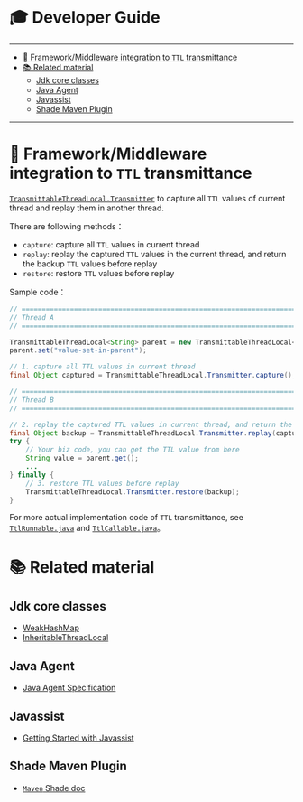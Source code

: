 # 🎓 Developer Guide

---------------------------

<!-- START doctoc generated TOC please keep comment here to allow auto update -->
<!-- DON'T EDIT THIS SECTION, INSTEAD RE-RUN doctoc TO UPDATE -->


- [📌 Framework/Middleware integration to `TTL` transmittance](#-frameworkmiddleware-integration-to-ttl-transmittance)
- [📚 Related material](#-related-material)
    - [Jdk core classes](#jdk-core-classes)
    - [Java Agent](#java-agent)
    - [Javassist](#javassist)
    - [Shade Maven Plugin](#shade-maven-plugin)

<!-- END doctoc generated TOC please keep comment here to allow auto update -->

---------------------------

# 📌 Framework/Middleware integration to `TTL` transmittance

[`TransmittableThreadLocal.Transmitter`](../src/main/java/com/alibaba/ttl/TransmittableThreadLocal.java#L240) to capture all `TTL` values of current thread and replay them in another thread.

There are following methods：

- `capture`: capture all `TTL` values in current thread
- `replay`: replay the captured `TTL` values in the current thread, and return the backup `TTL` values before replay
- `restore`: restore `TTL` values before replay

Sample code：

```java
// ===========================================================================
// Thread A
// ===========================================================================

TransmittableThreadLocal<String> parent = new TransmittableThreadLocal<String>();
parent.set("value-set-in-parent");

// 1. capture all TTL values in current thread
final Object captured = TransmittableThreadLocal.Transmitter.capture();

// ===========================================================================
// Thread B
// ===========================================================================

// 2. replay the captured TTL values in current thread, and return the backup TTL values before replay
final Object backup = TransmittableThreadLocal.Transmitter.replay(captured);
try {
    // Your biz code, you can get the TTL value from here
    String value = parent.get();
    ...
} finally {
    // 3. restore TTL values before replay
    TransmittableThreadLocal.Transmitter.restore(backup);
}
```

For more actual implementation code of `TTL` transmittance, see [`TtlRunnable.java`](../src/main/java/com/alibaba/ttl/TtlRunnable.java) and [`TtlCallable.java`](../src/main/java/com/alibaba/ttl/TtlCallable.java)。

# 📚 Related material

## Jdk core classes

- [WeakHashMap](https://docs.oracle.com/javase/10/docs/api/java/util/WeakHashMap.html)
- [InheritableThreadLocal](https://docs.oracle.com/javase/10/docs/api/java/lang/InheritableThreadLocal.html)

## Java Agent

- [Java Agent Specification](https://docs.oracle.com/javase/10/docs/api/java/lang/instrument/package-summary.html)

## Javassist

- [Getting Started with Javassist](https://www.javassist.org/tutorial/tutorial.html)

## Shade Maven Plugin

- [`Maven` Shade doc](http://maven.apache.org/plugins/maven-shade-plugin/)
